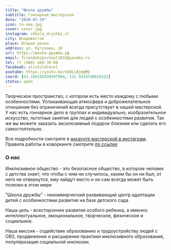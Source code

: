 ```yaml
---
title: "Школа дружбы"
subtitle: Гончарная мастерская
date: "2020-07-29"
icon: to-see.jpg
cover: cover.jpg
instagram: shkola_dryzhbi_vl
city: Владивосток
place: Вторая речка
address: ул. Кутузова, 10
url: https://школа-дружбы.рф
email: friendshipschool2015@yandex.ru
tel: +7 (908) 449-39-00
facebook: allchildrenvl
youtube: https://youtu.be/nXDLLBjmgMQ
coord: [43.166103039447904, 131.9214740826332]
status: open
---
```


Творческое пространство, с котором есть место каждому с любыми особенностями. Успокаивающая атмосфера и доброжелательное отношение без ограничений всегда присутствует в нашей мастерской. У нас есть гончарное дело в группах и индивидуально, изобразительное искусство, льготные занятия для людей с особенностями развития. Так же вы можете заказать эксклюзивный подарок близким или сделать его самостоятельно.

Все подробности смотрите в [аккаунте мастерской в инстаграм](https://www.instagram.com/to_see_vl/). Правила работы в коворкинге смотрите [по ссылке](https://www.instagram.com/stories/highlights/17898709963344456/)

### О нас

Инклюзивное общество - это безопасное общество, в котором человек с детства знает, что чтобы с ним ни случилось, каким бы он ни был, от него не отвернутся, ему найдут место и он сам всегда может быть полезен в этом мире

"Школа дружбы" - некоммерческий развивающий центр адаптации детей с особенностями развития на базе детского сада

Наша цель - всестороннее развитие особого ребенка, а именно: интеллектуальное, эмоциональное, творческое, физическое и социальное.

Наша миссия - содействие образованию и трудоустройству людей с ОВЗ, продвижение и расширение практики инклюзивного образования, популяризация социальной инклюзии.